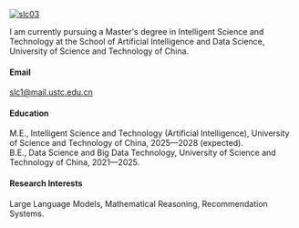 

[![slc03](https://img.shields.io/badge/slc03-github-blue?logo=github)](https://github.com/slc03)

I am currently pursuing a Master's degree in Intelligent Science and Technology at the School of Artificial Intelligence and Data Science, University of Science and Technology of China.

#### Email
slc1@mail.ustc.edu.cn

#### Education
M.E., Intelligent Science and Technology (Artificial Intelligence), University of Science and Technology of China, 2025—2028 (expected).\
B.E., Data Science and Big Data Technology, University of Science and Technology of China, 2021—2025.

#### Research Interests
Large Language Models, Mathematical Reasoning, Recommendation Systems.

